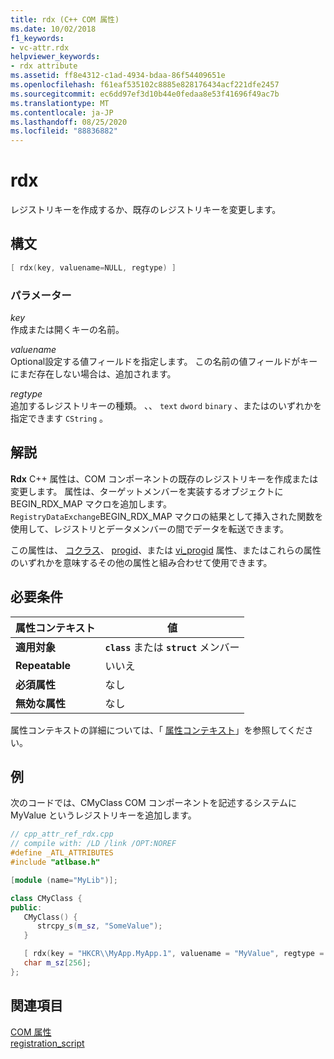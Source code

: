 ```yaml
---
title: rdx (C++ COM 属性)
ms.date: 10/02/2018
f1_keywords:
- vc-attr.rdx
helpviewer_keywords:
- rdx attribute
ms.assetid: ff8e4312-c1ad-4934-bdaa-86f54409651e
ms.openlocfilehash: f61eaf535102c8885e828176434acf221dfe2457
ms.sourcegitcommit: ec6dd97ef3d10b44e0fedaa8e53f41696f49ac7b
ms.translationtype: MT
ms.contentlocale: ja-JP
ms.lasthandoff: 08/25/2020
ms.locfileid: "88836882"
---
```

# <a name="rdx"></a>rdx

レジストリキーを作成するか、既存のレジストリキーを変更します。

## <a name="syntax"></a>構文

```cpp
[ rdx(key, valuename=NULL, regtype) ]
```

### <a name="parameters"></a>パラメーター

*key*<br/>
作成または開くキーの名前。

*valuename*<br/>
Optional設定する値フィールドを指定します。 この名前の値フィールドがキーにまだ存在しない場合は、追加されます。

*regtype*<br/>
追加するレジストリキーの種類。 、、 `text` `dword` `binary` 、またはのいずれかを指定できます `CString` 。

## <a name="remarks"></a>解説

**Rdx** C++ 属性は、COM コンポーネントの既存のレジストリキーを作成または変更します。 属性は、ターゲットメンバーを実装するオブジェクトに BEGIN_RDX_MAP マクロを追加します。 `RegistryDataExchange`BEGIN_RDX_MAP マクロの結果として挿入された関数を使用して、レジストリとデータメンバーの間でデータを転送できます。

この属性は、 [コクラス](coclass.md)、 [progid](progid.md)、または [vi_progid](vi-progid.md) 属性、またはこれらの属性のいずれかを意味するその他の属性と組み合わせて使用できます。

## <a name="requirements"></a>必要条件

| 属性コンテキスト | 値 |
|-|-|
|**適用対象**|**`class`** または **`struct`** メンバー|
|**Repeatable**|いいえ|
|**必須属性**|なし|
|**無効な属性**|なし|

属性コンテキストの詳細については、「 [属性コンテキスト](cpp-attributes-com-net.md#contexts)」を参照してください。

## <a name="example"></a>例

次のコードでは、CMyClass COM コンポーネントを記述するシステムに MyValue というレジストリキーを追加します。

```cpp
// cpp_attr_ref_rdx.cpp
// compile with: /LD /link /OPT:NOREF
#define _ATL_ATTRIBUTES
#include "atlbase.h"

[module (name="MyLib")];

class CMyClass {
public:
   CMyClass() {
      strcpy_s(m_sz, "SomeValue");
   }

   [ rdx(key = "HKCR\\MyApp.MyApp.1", valuename = "MyValue", regtype = "text")]
   char m_sz[256];
};
```

## <a name="see-also"></a>関連項目

[COM 属性](com-attributes.md)<br/>
[registration_script](registration-script.md)
